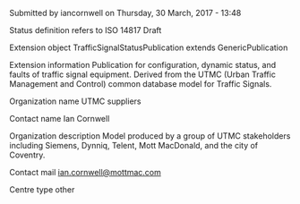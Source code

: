 Submitted by iancornwell on Thursday, 30 March, 2017 - 13:48

Status definition refers to ISO 14817
Draft

Extension object
TrafficSignalStatusPublication extends GenericPublication

Extension information
Publication for configuration, dynamic status, and faults of traffic signal equipment. Derived from the UTMC (Urban Traffic Management and Control) common database model for Traffic Signals.

Organization name
UTMC suppliers

Contact name
Ian Cornwell

Organization description
Model produced by a group of UTMC stakeholders including Siemens, Dynniq, Telent, Mott MacDonald, and the city of Coventry.

Contact mail
ian.cornwell@mottmac.com

Centre type
other
